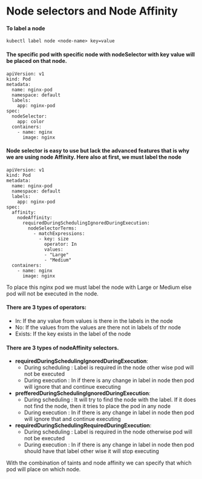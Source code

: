 # Node selectors and Node Affinity


#### To label a node
```
kubectl label node <node-name> key=value
```

#### The specific pod with specific node with nodeSelector with key value will be placed on that node.
```
apiVersion: v1
kind: Pod
metadata:
  name: nginx-pod
  namespace: default
  labels:
    app: nginx-pod
spec:
  nodeSelector:
    app: color
  containers:
    - name: nginx
      image: nginx
```

#### Node selector is easy to use but lack the advanced features that is why we are using node Affinity. Here also at first, we must label the node
```
apiVersion: v1
kind: Pod
metadata:
  name: nginx-pod
  namespace: default
  labels:
    app: nginx-pod 
spec:
  affinity:
    nodeAffinity:
      requiredDuringSchedulingIgnoredDuringExecution:
        nodeSelectorTerms:
          - matchExpressions:
            - key: size
              operator: In
              values:
              - "Large"
              - "Medium"
  containers:
    - name: nginx
      image: nginx
```
To place this nginx pod we must label the node with Large or Medium else pod will not be executed in the node.

#### There are 3 types of operators:
- In: If the any value from values is there in the labels in the node
- No: If the values from the values are there not in labels of thr node
- Exists: If the key exists in the label of the node

#### There are 3 types of nodeAffinity selectors.
- **requiredDuringSchedulingIgnoredDuringExecution**:
    - During scheduling : Label is required in the node other wise pod will not be executed
    - During execution : In if there is any change in label in node then pod will ignore that and continue executing
- **prefferedDuringSchedulingIgnoredDuringExecution**:
    - During scheduling : It will try to find the node with the label. If it does not find the node, then it tries to place the pod in any node
    - During execution : In if there is any change in label in node then pod will ignore that and continue executing
- **requiredDuringSchedulingRequiredDuringExecution**:
    - During scheduling : Label is required in the node otherwise pod will not be executed
    - During execution : In if there is any change in label in node then pod should have that label other wise it will stop executing

With the combination of taints and node affinity we can specify that which pod will place on which node.